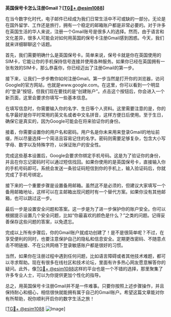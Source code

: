 **英国保号卡怎么注册Gmail？[[TG💪+ @esim1088](https://t.me/s/esim1088)]**

在当今数字化时代，电子邮件已经成为我们日常生活中不可或缺的一部分。无论是在国外留学、工作还是旅行，拥有一个稳定的邮箱账户都是非常必要的。对于许多在英国生活的华人来说，注册一个Gmail账号是很多人的选择。然而，由于语言和文化差异，很多人可能会对如何用英国的保号卡注册Gmail感到困惑。今天，我们就来详细聊聊这个话题。

首先，我们需要明确什么是英国保号卡。简单来说，保号卡就是你在英国使用的SIM卡，它能让你的手机保持信号连接并使用各种服务。如果你已经在英国拥有一张有效的SIM卡，那么恭喜你，你已经迈出了注册Gmail的第一步。

接下来，让我们一步步教你如何注册Gmail。第一步当然是打开你的浏览器，访问Google的官方网站，也就是www.google.com。在这里，你可以看到一个明显的“登录”按钮，但我们现在要找的是“创建账户”。点击这个按钮后，你会进入一个新页面，这里会要求你填写一些基本信息。

在填写信息时，你需要输入你的名字、生日等个人资料。这里需要注意的是，你的名字最好是你平时常用的英文名或者中文名拼音，这样方便日后使用。至于生日，确保它是真实的，因为Google可能会在将来验证你的身份。

接着，你需要设置你的用户名和密码。用户名是你未来用来登录Gmail的地址前缀，所以尽量选择一个简洁且容易记住的名字。密码则需要足够复杂，包含大小写字母、数字以及特殊字符，以保证账户的安全性。

完成这些基本设置后，Google会要求你绑定手机号码。这是为了验证你的身份，并且在你忘记密码时可以通过短信找回。如果你使用的是英国保号卡，直接输入你的手机号码即可。系统会发送一条验证码短信到你的手机上，输入验证码后，你就完成了手机号绑定。

接下来的一个重要步骤是设置备用邮箱。虽然这不是必须的，但建议大家填写一个备用邮箱地址，这样可以在主邮箱出现问题时有一个替代方案。如果你没有其他邮箱，也可以跳过这一步。

最后一步是设置安全问题和答案。这一步是为了进一步保护你的账户安全。你可以根据提示设置几个安全问题，比如“你最喜欢的颜色是什么？”之类的问题。记得妥善保存这些问题的答案，以免遗忘。

完成以上所有步骤后，你的Gmail账户就成功创建了！是不是很简单呢？不过，在享受便利的同时，也要注意保护自己的隐私和信息安全。定期更改密码、不随意点击不明链接、不在公共网络下登录敏感账户都是很好的习惯。

当然，如果你在注册过程中遇到任何问题，比如语言障碍或者其他技术难题，都可以寻求帮助。现在有很多在线社区和技术论坛，里面有许多热心网友愿意解答你的疑问。此外，像[TG💪+ @esim1088](https://t.me/s/esim1088)这样的平台也是一个不错的选择，那里聚集了许多专业人士，可以为你提供更加个性化的指导。

总之，用英国保号卡注册Gmail并不是一件难事。只要你按照上述步骤操作，并且保持耐心和细心，相信很快就能拥有属于自己的Gmail账户。希望这篇文章能对你有所帮助，祝你顺利开启你的数字生活之旅！

[[TG💪+ @esim1088](https://t.me/s/esim1088) ![Image](https://i.postimg.cc/4NQfJmqS/Snipaste-2025-05-13-00-14-12.png)]